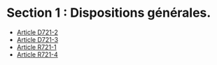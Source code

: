 # Section 1 : Dispositions générales.

- [Article D721-2](article-d721-2.md)
- [Article D721-3](article-d721-3.md)
- [Article R721-1](article-r721-1.md)
- [Article R721-4](article-r721-4.md)
